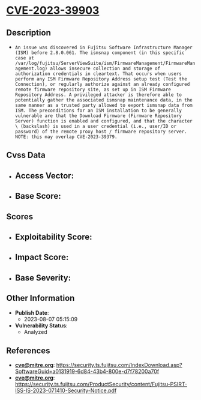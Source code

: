 
# [CVE-2023-39903](https://security.ts.fujitsu.com/IndexDownload.asp?SoftwareGuid=a0131919-6d84-43b4-800e-d7f78200a70f)

## Description

- `An issue was discovered in Fujitsu Software Infrastructure Manager (ISM) before 2.8.0.061. The ismsnap component (in this specific case at /var/log/fujitsu/ServerViewSuite/ism/FirmwareManagement/FirmwareManagement.log) allows insecure collection and storage of authorization credentials in cleartext. That occurs when users perform any ISM Firmware Repository Address setup test (Test the Connection), or regularly authorize against an already configured remote firmware repository site, as set up in ISM Firmware Repository Address. A privileged attacker is therefore able to potentially gather the associated ismsnap maintenance data, in the same manner as a trusted party allowed to export ismsnap data from ISM. The preconditions for an ISM installation to be generally vulnerable are that the Download Firmware (Firmware Repository Server) function is enabled and configured, and that the character \ (backslash) is used in a user credential (i.e., user/ID or password) of the remote proxy host / firmware repository server. NOTE: this may overlap CVE-2023-39379.`

## Cvss Data

- **Access Vector**:
  - 
- **Base Score**:
  - 

## Scores

- **Exploitability Score**:
  - 
- **Impact Score**:
  - 
- **Base Severity**:
  - 

## Other Information

- **Publish Date**:
  - 2023-08-07 05:15:09
- **Vulnerability Status**:
  - Analyzed

## References

- **cve@mitre.org**: https://security.ts.fujitsu.com/IndexDownload.asp?SoftwareGuid=a0131919-6d84-43b4-800e-d7f78200a70f
- **cve@mitre.org**: https://security.ts.fujitsu.com/ProductSecurity/content/Fujitsu-PSIRT-ISS-IS-2023-071410-Security-Notice.pdf
